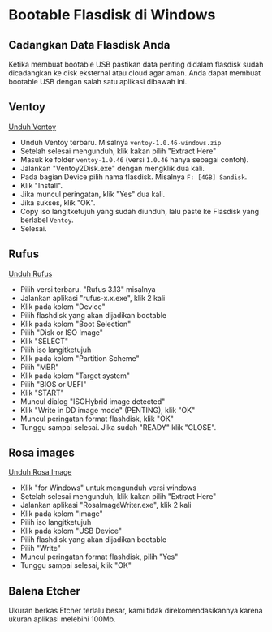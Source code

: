 # Bootable Flasdisk di Windows

## Cadangkan Data Flasdisk Anda

Ketika membuat bootable USB pastikan data penting didalam flasdisk sudah dicadangkan ke disk eksternal atau cloud agar aman.
Anda dapat membuat bootable USB dengan salah satu aplikasi dibawah ini.

## Ventoy
[Unduh Ventoy](https://github.com/ventoy/Ventoy/releases)

- Unduh Ventoy terbaru. Misalnya `ventoy-1.0.46-windows.zip`
- Setelah selesai mengunduh, klik kakan pilih "Extract Here"
- Masuk ke folder `ventoy-1.0.46` (versi `1.0.46` hanya sebagai contoh).
- Jalankan "Ventoy2Disk.exe" dengan mengklik dua kali.
- Pada bagian Device pilih nama flasdisk. Misalnya `F: [4GB] Sandisk`.
- Klik "Install".
- Jika muncul peringatan, klik "Yes" dua kali.
- Jika sukses, klik "OK".
- Copy iso langitketujuh yang sudah diunduh, lalu paste ke Flasdisk yang berlabel `Ventoy`.
- Selesai.

## Rufus

[Unduh Rufus](https://rufus.ie)

- Pilih versi terbaru. "Rufus 3.13" misalnya
- Jalankan aplikasi "rufus-x.x.exe", klik 2 kali
- Klik pada kolom "Device"
- Pilih flashdisk yang akan dijadikan bootable
- Klik pada kolom "Boot Selection"
- Pilih "Disk or ISO Image"
- Klik "SELECT"
- Pilih iso langitketujuh
- Klik pada kolom "Partition Scheme"
- Pilih "MBR"
- Klik pada kolom "Target system"
- Pilih "BIOS or UEFI"
- Klik "START"
- Muncul dialog "ISOHybrid image detected"
- Klik "Write in DD image mode" (PENTING), klik "OK"
- Muncul peringatan format flashdisk, klik "OK"
- Tunggu sampai selesai. Jika sudah "READY" klik "CLOSE".

## Rosa images

[Unduh Rosa Image](http://wiki.rosalab.ru/en/index.php/ROSA_ImageWriter)

- Klik "for Windows" untuk mengunduh versi windows
- Setelah selesai mengunduh, klik kakan pilih "Extract Here"
- Jalankan aplikasi "RosaImageWriter.exe", klik 2 kali
- Klik pada kolom "Image"
- Pilih iso langitketujuh
- Klik pada kolom "USB Device"
- Pilih flashdisk yang akan dijadikan bootable
- Pilih "Write"
- Muncul peringatan format flashdisk, pilih "Yes"
- Tunggu sampai selesai, klik "OK"

## Balena Etcher

Ukuran berkas Etcher terlalu besar, kami tidak direkomendasikannya karena ukuran aplikasi melebihi 100Mb.
